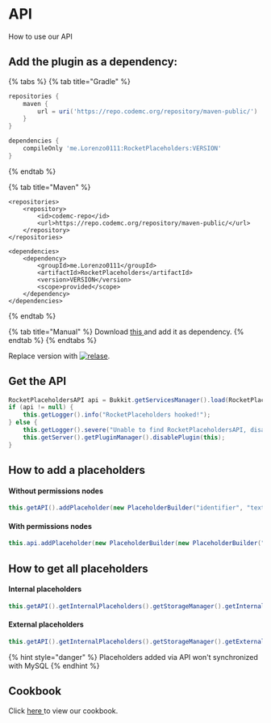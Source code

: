 # API

How to use our API

## Add the plugin as a dependency:

{% tabs %}
{% tab title="Gradle" %}
```groovy
repositories {
    maven {
        url = uri('https://repo.codemc.org/repository/maven-public/')
    }
}

dependencies {
    compileOnly 'me.Lorenzo0111:RocketPlaceholders:VERSION'
}
```
{% endtab %}

{% tab title="Maven" %}
```markup
<repositories>
    <repository>
        <id>codemc-repo</id>
        <url>https://repo.codemc.org/repository/maven-public/</url>
    </repository>
</repositories>

<dependencies>
    <dependency>
        <groupId>me.Lorenzo0111</groupId>
        <artifactId>RocketPlaceholders</artifactId>
        <version>VERSION</version>
        <scope>provided</scope>
    </dependency>
</dependencies>
```
{% endtab %}

{% tab title="Manual" %}
Download [this ](https://github.com/Lorenzo0111/RocketPlaceholders/releases/latest)and add it as dependency.
{% endtab %}
{% endtabs %}

Replace version with [![relase](https://camo.githubusercontent.com/793e6c7dbbc730d0af432b302abb345c5d8df8f21caac8ef01e4aa4629a7eec6/68747470733a2f2f696d672e736869656c64732e696f2f6769746875622f762f72656c656173652f4c6f72656e7a6f303131312f526f636b6574506c616365686f6c64657273)](https://github.com/Lorenzo0111/RocketPlaceholders/releases/latest).

## Get the API

```java
RocketPlaceholdersAPI api = Bukkit.getServicesManager().load(RocketPlaceholdersAPI.class);
if (api != null) {
    this.getLogger().info("RocketPlaceholders hooked!");
} else {
    this.getLogger().severe("Unable to find RocketPlaceholdersAPI, disabling..");
    this.getServer().getPluginManager().disablePlugin(this);
}
```

## How to add a placeholders

#### Without permissions nodes

```java
this.getAPI().addPlaceholder(new PlaceholderBuilder("identifier", "text"));
```

#### With permissions nodes

```java
this.api.addPlaceholder(new PlaceholderBuilder(new PlaceholderBuilder("identifier", "text").createPermissionNode("permission.example", "secret text"));
```

## How to get all placeholders

#### Internal placeholders

```java
this.getAPI().getInternalPlaceholders().getStorageManager().getInternalPlaceholders();
```

#### External placeholders

```java
this.getAPI().getInternalPlaceholders().getStorageManager().getExternalPlaceholders().getHashMap();
```

{% hint style="danger" %}
Placeholders added via API won't synchronized with MySQL
{% endhint %}

## Cookbook

Click [here ](https://github.com/RocketPluginsMC/RocketPlaceholdersAPI-Cookbook)to view our cookbook.

